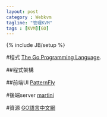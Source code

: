```yaml
---
layout: post
category : Webkvm
tagline: "管理KVM"
tags : [KVM][GO]
---
```

{% include JB/setup %}

#程式
[The Go Programming Language](https://golang.org/doc/).

##程式架構

##前端UI
[PatternFly](https://www.patternfly.org/)

#後端server
[martini](https://github.com/codegangsta)

#資源
[GO語言中文網](http://studygolang.com/)